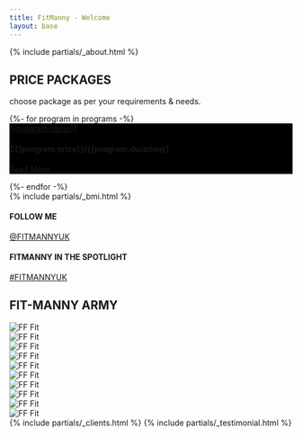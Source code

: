 ```yaml
---
title: FitManny - Welcome
layout: base
---
```


<!-- container -->
<main role="main" class="content-area">
  {% include partials/_about.html %}
  <!-- price packages section -->
    <section class="price-packages weight-lifing-outline-bg pt-4 pb-5">
      <div class="container">
        <div class="row">
          <div class="col-md-12">
            <div class="title-style-2 text-center">
              <h1><b>PRICE PACKAGES</b></h1>
              <p class="mt-1">choose package as per your requirements & needs.</p>
            </div>
          </div>
        </div>
        <div class="row my-4">
          {%- for program in programs -%}
            <div class="col-md-6 mb-4">
              <div class="price-package-block">
                <div class="price-package-block-in"
                  style="background: #000 url({{program.pic}}) right top no-repeat;">
                  <a href="{{program.link}}"
                    class="btn-style-2 btn-calculate d-inline-flex align-items-center justify-content-center">{{program.name}}</a>
                  <div class="package-price-info">
                    <h4><span class="text-pink">&pound;</span>{{program.price}}/{{program.duration}}</h4>
                    <p class="m-0"><a href={{program.link}} class="text-uppercase btn-style-1 text-white">Read More</a></p>
                  </div>
                </div>
              </div>
            </div>
          {%- endfor -%}
        </div>
      </div>
    </section>
  <!-- // price packages section -->
  {% include partials/_bmi.html %}
  <!--follow us section-->
  <section class="follow-us">
    <div class="container">
      <div class="row">
        <div class="col-6">
          <div class="follow-link-1">
            <h4 class="text-uppercase">FOLLOW ME</h4>
            <a class="text-uppercase" href="https://www.instagram.com/fitmannyuk/">@FITMANNYUK</a>
          </div>
        </div>
        <div class="col-6">
          <div class="follow-link-2">
            <h4 class="text-uppercase">FITMANNY IN THE SPOTLIGHT</h4>
            <a class="text-uppercase" href="https://www.instagram.com/explore/tags/fitmannyuk/">#FITMANNYUK</a>
          </div>
        </div>
        <div class="col col-12">
          <div class="pramotion-title">
            <h1 class="text-uppercase">FIT-MANNY ARMY</h1>
          </div>
        </div>
      </div>
    </div>
    <div class="insta-shots">
      <div class="swiper-wrapper">
        <div class="swiper-slide"><img src="./assets/img/insta-shot-1.jpg" alt="FF Fit" class="mw-100"></div>
        <div class="swiper-slide"><img src="./assets/img/insta-shot-2.jpg" alt="FF Fit" class="mw-100"></div>
        <div class="swiper-slide"><img src="./assets/img/insta-shot-3.jpg" alt="FF Fit" class="mw-100"></div>
        <div class="swiper-slide"><img src="./assets/img/insta-shot-4.jpg" alt="FF Fit" class="mw-100"></div>
        <div class="swiper-slide"><img src="./assets/img/insta-shot-5.jpg" alt="FF Fit" class="mw-100"></div>
        <div class="swiper-slide"><img src="./assets/img/insta-shot-6.jpg" alt="FF Fit" class="mw-100"></div>
        <div class="swiper-slide"><img src="./assets/img/insta-shot-5.jpg" alt="FF Fit" class="mw-100"></div>
        <div class="swiper-slide"><img src="./assets/img/insta-shot-4.jpg" alt="FF Fit" class="mw-100"></div>
        <div class="swiper-slide"><img src="./assets/img/insta-shot-3.jpg" alt="FF Fit" class="mw-100"></div>
        <div class="swiper-slide"><img src="./assets/img/insta-shot-2.jpg" alt="FF Fit" class="mw-100"></div>
      </div>
    </div>
  </section>
  <!--// follow us section-->
  {% include partials/_clients.html %}
  {% include partials/_testimonial.html %}
</main>
<!-- /.container -->
